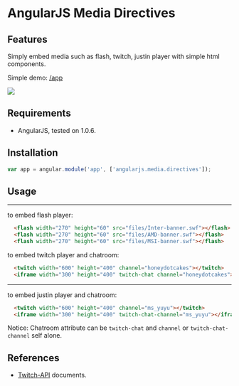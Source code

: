 AngularJS Media Directives
=================

## Features

Simply embed media such as flash, twitch, justin player with simple html components.

Simple demo: [/app]

[/app]: https://github.com/Pleasurazy/angularjs-media/tree/master/app

![](https://raw.github.com/Pleasurazy/angularjs-media/master/app/files/demo.jpg)

## Requirements

- AngularJS, tested on 1.0.6.

## Installation

```js
var app = angular.module('app', ['angularjs.media.directives']);
```

## Usage

---

to embed flash player:

```html
  <flash width="270" height="60" src="files/Inter-banner.swf"></flash>
  <flash width="270" height="60" src="files/AMD-banner.swf"></flash>
  <flash width="270" height="60" src="files/MSI-banner.swf"></flash>
```

to embed twitch player and chatroom:

```html
  <twitch width="600" height="400" channel="honeydotcakes"></twitch>
  <iframe width="300" height="400" twitch-chat channel="honeydotcakes"></iframe>
```

---

to embed justin player and chatroom:

```html
  <twitch width="600" height="400" channel="ms_yuyu"></twitch>
  <iframe width="300" height="400" twitch-chat-channel="ms_yuyu"></iframe>
```

Notice: Chatroom attribute can be `twitch-chat` and `channel` or `twitch-chat-channel` self alone.

## References

+ [Twitch-API] documents.

[Twitch-API]: https://github.com/justintv/Twitch-API/blob/master/embedding.md